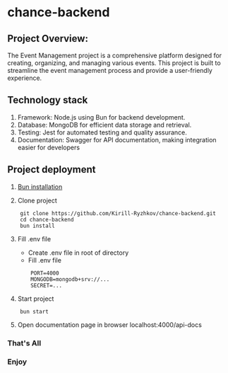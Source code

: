 # chance-backend

## Project Overview:

The Event Management project is a comprehensive platform designed for creating, organizing, and managing various events. This project is built to streamline the event management process and provide a user-friendly experience.

## Technology stack

1. Framework: Node.js using Bun for backend development.
2. Database: MongoDB for efficient data storage and retrieval.
3. Testing: Jest for automated testing and quality assurance.
4. Documentation: Swagger for API documentation, making integration easier for developers

## Project deployment

1. [Bun installation](https://bun.sh/docs/installation)

2. Clone project
```shell
    git clone https://github.com/Kirill-Ryzhkov/chance-backend.git
    cd chance-backend
    bun install
```

3. Fill .env file
    - Create .env file in root of directory
    - Fill .env file
    ```env
        PORT=4000
        MONGODB=mongodb+srv://...
        SECRET=...
    ```

4. Start project
```shell
    bun start
```

5. Open documentation page in browser
localhost:4000/api-docs

<h3>That's All</h3>
<h3>Enjoy</h3>